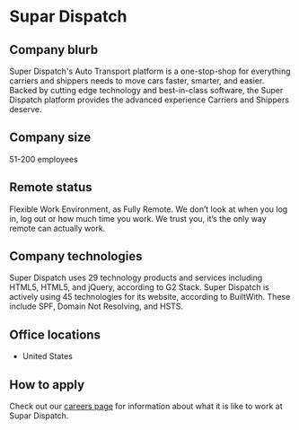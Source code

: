 # Supar Dispatch

## Company blurb
Super Dispatch's Auto Transport platform is a one-stop-shop for everything carriers and shippers needs to move cars faster, smarter, and easier. Backed by cutting edge technology and best-in-class software, the Super Dispatch platform provides the advanced experience Carriers and Shippers deserve.

## Company size
51-200 employees

## Remote status
Flexible Work Environment, as Fully Remote.
We don’t look at when you log in, log out or how much time you work. We trust you, it’s the only way remote can actually work.

## Company technologies
Super Dispatch uses 29 technology products and services including HTML5, HTML5, and jQuery, according to G2 Stack.
Super Dispatch is actively using 45 technologies for its website, according to BuiltWith. These include SPF, Domain Not Resolving, and HSTS.

## Office locations
- United States

## How to apply
Check out our [careers page](https://superdispatch.breezy.hr/) for information about what it is like to work at Supar Dispatch.
